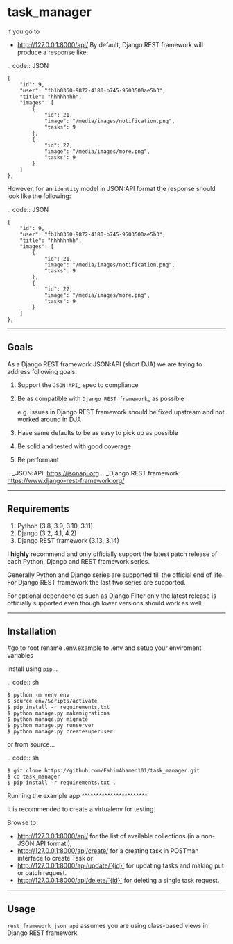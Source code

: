 # task_manager
if you go to
* http://127.0.0.1:8000/api/
By default, Django REST framework will produce a response like:

.. code:: JSON

    {
        "id": 9,
        "user": "fb1b0360-9872-4180-b745-9503500ae5b3",
        "title": "hhhhhhhh",
        "images": [
            {
                "id": 21,
                "image": "/media/images/notification.png",
                "tasks": 9
            },
            {
                "id": 22,
                "image": "/media/images/more.png",
                "tasks": 9
            }
        ]
    },


However, for an ``identity`` model in JSON:API format the response should look
like the following:

.. code:: JSON

    {
        "id": 9,
        "user": "fb1b0360-9872-4180-b745-9503500ae5b3",
        "title": "hhhhhhhh",
        "images": [
            {
                "id": 21,
                "image": "/media/images/notification.png",
                "tasks": 9
            },
            {
                "id": 22,
                "image": "/media/images/more.png",
                "tasks": 9
            }
        ]
    },


-----
Goals
-----

As a Django REST framework JSON:API (short DJA) we are trying to address following goals:

1. Support the `JSON:API`_ spec to compliance

2. Be as compatible with `Django REST framework`_ as possible

   e.g. issues in Django REST framework should be fixed upstream and not worked around in DJA

3. Have same defaults to be as easy to pick up as possible

4. Be solid and tested with good coverage

5. Be performant

.. _JSON:API: https://jsonapi.org
.. _Django REST framework: https://www.django-rest-framework.org/

------------
Requirements
------------

1. Python (3.8, 3.9, 3.10, 3.11)
2. Django (3.2, 4.1, 4.2)
3. Django REST framework (3.13, 3.14)

I **highly** recommend and only officially support the latest patch release of each Python, Django and REST framework series.

Generally Python and Django series are supported till the official end of life. For Django REST framework the last two series are supported.

For optional dependencies such as Django Filter only the latest release is officially supported even though lower versions should work as well.

------------
Installation
------------
#go to root rename .env.example to .env and setup your enviroment variables

Install using ``pip``...

.. code:: sh

    $ python -m venv env
    $ source env/Scripts/activate
    $ pip install -r requirements.txt
    $ python manage.py makemigrations
    $ python manage.py migrate
    $ python manage.py runserver
    $ python manage.py createsuperuser

or from source...

.. code:: sh

    $ git clone https://github.com/FahimAhamed101/task_manager.git
    $ cd task_manager
    $ pip install -r requirements.txt .




Running the example app
^^^^^^^^^^^^^^^^^^^^^^^

It is recommended to create a virtualenv for testing.



Browse to

* http://127.0.0.1:8000/api/ for the list of available collections (in a non-JSON:API format!),
* http://127.0.0.1:8000/api/create/ for a creating task in POSTman interface to create Task or
* http://127.0.0.1:8000/api/update/`{id}` for updating tasks and making put or patch request.
* http://127.0.0.1:8000/api/delete/`{id}` for deleting a single task request.

-----
Usage
-----


``rest_framework_json_api`` assumes you are using class-based views in Django
REST framework.

